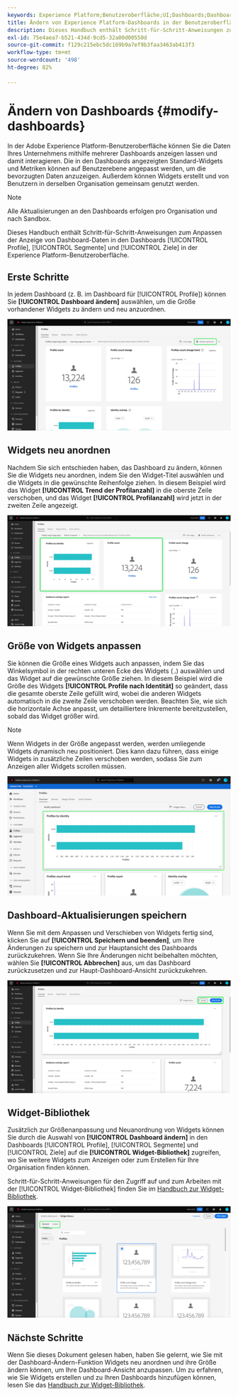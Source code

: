 ```yaml
---
keywords: Experience Platform;Benutzeroberfläche;UI;Dashboards;Dashboard;Profile;Segmente;Ziele;Lizenzverwendung
title: Ändern von Experience Platform-Dashboards in der Benutzeroberfläche
description: Dieses Handbuch enthält Schritt-für-Schritt-Anweisungen zum Anpassen der Anzeige der Adobe Experience Platform-Daten Ihres Unternehmens in Dashboards.
exl-id: 75e4aea7-b521-434d-9cd5-32a00d00550d
source-git-commit: f129c215ebc5dc169b9a7ef9b3faa3463ab413f3
workflow-type: tm+mt
source-wordcount: '498'
ht-degree: 82%

---
```


# Ändern von Dashboards {#modify-dashboards}

In der Adobe Experience Platform-Benutzeroberfläche können Sie die Daten Ihres Unternehmens mithilfe mehrerer Dashboards anzeigen lassen und damit interagieren. Die in den Dashboards angezeigten Standard-Widgets und Metriken können auf Benutzerebene angepasst werden, um die bevorzugten Daten anzuzeigen. Außerdem können Widgets erstellt und von Benutzern in derselben Organisation gemeinsam genutzt werden.

>[!NOTE]
>
>Alle Aktualisierungen an den Dashboards erfolgen pro Organisation und nach Sandbox.

Dieses Handbuch enthält Schritt-für-Schritt-Anweisungen zum Anpassen der Anzeige von Dashboard-Daten in den Dashboards [!UICONTROL Profile], [!UICONTROL Segmente] und [!UICONTROL Ziele] in der Experience Platform-Benutzeroberfläche.

## Erste Schritte

In jedem Dashboard (z. B. im Dashboard für [!UICONTROL Profile]) können Sie **[!UICONTROL Dashboard ändern]** auswählen, um die Größe vorhandener Widgets zu ändern und neu anzuordnen.

![Das Profile-Dashboard mit hervorgehobenem Dashboard „Ändern“.](../images/customization/modify-dashboard.png)

## Widgets neu anordnen

Nachdem Sie sich entschieden haben, das Dashboard zu ändern, können Sie die Widgets neu anordnen, indem Sie den Widget-Titel auswählen und die Widgets in die gewünschte Reihenfolge ziehen. In diesem Beispiel wird das Widget **[!UICONTROL Trend der Profilanzahl]** in die oberste Zeile verschoben, und das Widget **[!UICONTROL Profilanzahl]** wird jetzt in der zweiten Zeile angezeigt.

![Das Profile-Dashboard mit zwei neu angeordneten Widgets wird hervorgehoben.](../images/customization/move-widget.png)

## Größe von Widgets anpassen

Sie können die Größe eines Widgets auch anpassen, indem Sie das Winkelsymbol in der rechten unteren Ecke des Widgets (`⌟`) auswählen und das Widget auf die gewünschte Größe ziehen. In diesem Beispiel wird die Größe des Widgets **[!UICONTROL Profile nach Identität]** so geändert, dass die gesamte oberste Zeile gefüllt wird, wobei die anderen Widgets automatisch in die zweite Zeile verschoben werden. Beachten Sie, wie sich die horizontale Achse anpasst, um detailliertere Inkremente bereitzustellen, sobald das Widget größer wird.

>[!NOTE]
>
>Wenn Widgets in der Größe angepasst werden, werden umliegende Widgets dynamisch neu positioniert. Dies kann dazu führen, dass einige Widgets in zusätzliche Zeilen verschoben werden, sodass Sie zum Anzeigen aller Widgets scrollen müssen.

![Das Profile-Dashboard mit einem hervorgehobenen Widget in der Größe.](../images/customization/resize-widget.png)

## Dashboard-Aktualisierungen speichern

Wenn Sie mit dem Anpassen und Verschieben von Widgets fertig sind, klicken Sie auf **[!UICONTROL Speichern und beenden]**, um Ihre Änderungen zu speichern und zur Hauptansicht des Dashboards zurückzukehren. Wenn Sie Ihre Änderungen nicht beibehalten möchten, wählen Sie **[!UICONTROL Abbrechen]** aus, um das Dashboard zurückzusetzen und zur Haupt-Dashboard-Ansicht zurückzukehren.

![Das Profile-Dashboard mit hervorgehobenen Optionen „Abbrechen“ und „Speichern und beenden“.](../images/customization/save-changes.png)

## Widget-Bibliothek

Zusätzlich zur Größenanpassung und Neuanordnung von Widgets können Sie durch die Auswahl von **[!UICONTROL Dashboard ändern]** in den Dashboards [!UICONTROL Profile], [!UICONTROL Segmente] und [!UICONTROL Ziele] auf die **[!UICONTROL Widget-Bibliothek]** zugreifen, wo Sie weitere Widgets zum Anzeigen oder zum Erstellen für Ihre Organisation finden können.

Schritt-für-Schritt-Anweisungen für den Zugriff auf und zum Arbeiten mit der [!UICONTROL Widget-Bibliothek] finden Sie im [Handbuch zur Widget-Bibliothek](widget-library.md).

![Der Arbeitsbereich der Widget-Bibliothek mit hervorgehobenen Optionen „Standard“ und „Benutzerdefiniert“.](../images/customization/widget-library.png)

## Nächste Schritte

Wenn Sie dieses Dokument gelesen haben, haben Sie gelernt, wie Sie mit der Dashboard-Ändern-Funktion Widgets neu anordnen und ihre Größe ändern können, um Ihre Dashboard-Ansicht anzupassen. Um zu erfahren, wie Sie Widgets erstellen und zu Ihren Dashboards hinzufügen können, lesen Sie das [Handbuch zur Widget-Bibliothek](widget-library.md).

